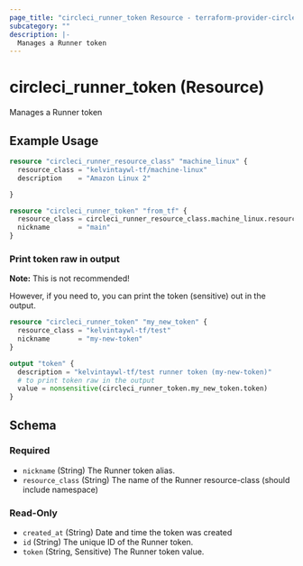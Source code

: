 ```yaml
---
page_title: "circleci_runner_token Resource - terraform-provider-circleci"
subcategory: ""
description: |-
  Manages a Runner token
---
```


# circleci_runner_token (Resource)

Manages a Runner token

## Example Usage

```terraform
resource "circleci_runner_resource_class" "machine_linux" {
  resource_class = "kelvintaywl-tf/machine-linux"
  description    = "Amazon Linux 2"

}

resource "circleci_runner_token" "from_tf" {
  resource_class = circleci_runner_resource_class.machine_linux.resource_class
  nickname       = "main"
}
```

### Print token raw in output

**Note:** This is not recommended!

However, if you need to, you can print the token (sensitive) out in the output.

```terraform
resource "circleci_runner_token" "my_new_token" {
  resource_class = "kelvintaywl-tf/test"
  nickname       = "my-new-token"
}

output "token" {
  description = "kelvintaywl-tf/test runner token (my-new-token)"
  # to print token raw in the output
  value = nonsensitive(circleci_runner_token.my_new_token.token)
}
```

<!-- schema generated by tfplugindocs -->
## Schema

### Required

- `nickname` (String) The Runner token alias.
- `resource_class` (String) The name of the Runner resource-class (should include namespace)

### Read-Only

- `created_at` (String) Date and time the token was created
- `id` (String) The unique ID of the Runner token.
- `token` (String, Sensitive) The Runner token value.
